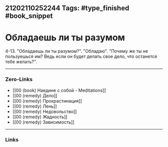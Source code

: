 21202110252244
Tags: #type_finished #book_snippet 
---
# Обладаешь ли ты разумом

 4-13. "Обладаешь ли ты разумом?".  "Обладаю".  "Почему же ты не пользуешься им? Ведь если он будет делать свое дело, что останется тебе желать?". 

---
### Zero-Links
 - [[00 (book) Наедине с собой - Meditations]]
 - [[00 (remedy) Дело]]
 - [[00 (remedy) Прокрастинация]]
 - [[00 (remedy) Лень]]
 - [[00 (remedy) Недовольство]]
 - [[00 (remedy) Жадность]]
 - [[00 (remedy) Зависимость]]
---
### Links
